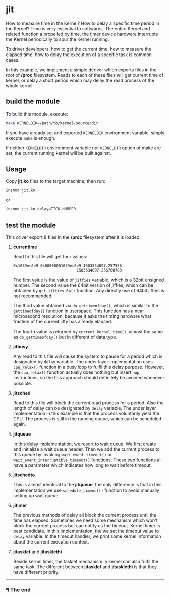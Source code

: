 # jit

How to measure time in the Kernel? How to delay a specific time period in the
Kernel? Time is very essential to softwares. The entire Kernel and related
function a propelled by time, the timer device hardware interrupts the Kernel
periodically to spur the Kernel running.

To driver developers, how to get the current time, how to measure the elapsed
time, how to delay the execution of a specific task is common cases.

In this example, we implement a simple deriver which exports files in the root
of **/proc** filesystem. Reads to each of these files will get current time of
kernel, or delay a short period which may delay the read process of the whole
kernel.

## build the module

To build this module, execute:

```bash
make KERNELDIR=/path/to/kernel/source/dir
```

If you have already set and exported `KERNELDIR` environment variable, simply
execute `make` is enough.

If neither `KERNELDIR` environment variable nor `KERNELDIR` option of make
are set, the current running kernel will be built against.

## Usage

Copy **jit.ko** files to the target machine, then run:

```bash
insmod jit.ko
```

or

```bash
insmod jit.ko delay=TICK_NUMBER
```

## test the module

This driver export 8 files in the **/proc** filesystem after it is loaded.

1. **currentime**

   Read to this file will get four values:

   ```
   0x1039ec6e9 0x00000001039ec6e9 1503534097.257556
                               1503534097.256700783
   ```

   The first value is the value of `jiffies` variable, which is a 32bit
   unsigned number. The second value the 64bit version of jiffies, which can
   be obtained by `get_jiffies_64()` function. Any directly use of 64bit
   jiffies is not recommended.

   The third value obtained via `do_gettimeofday()`, which is similar to the
   `gettimeofday()` function in userspace. This function has a near microsecond
   resolution, because it asks the timing hardware what fraction of the current
   jiffy has already elapsed.

   The fourth value is returned by `current_kernel_time()`, almost the same as
   `do_gettimeofday()` but in different of data type.

2. **jitbusy**

   Any read to this file will cause the system to pause for a period which is
   designated by `delay` variable. The under layer implementation uses
   `cpu_relax()` function in a busy loop to fulfil this delay purpose. However,
   the `cpu_relax()` function actually does nothing but insert `nop`
   instructions, so the this approach should definitely be avoided whenever
   possible.

3. **jitsched**

   Read to this file will block the current read process for a period. Also the
   length of delay can be designated by `delay` variable. The under layer
   implementation in this example is that the process voluntarily yield the CPU.
   The process is still in the running queue, which can be scheduled again.

4. **jitqueue**

   In this delay implementation, we resort to wait queue. We first create and
   initialize a wait queue header. Then we add the current process to this
   queue by invoking `wait_event_timeout()` or `wait_event_interruptible_timeout()`
   functions. These two functions all have a parameter which indicates how
   long to wait before timeout.

5. **jitschedto**

   This is almost identical to the **jitqueue**, the only difference is that in
   this implementation we use `schedule_timeout()` function to avoid manually
   setting up wait queue.

6. **jitimer**

   The previous methods of delay all block the current process until the time
   has elapsed. Sometimes we need some mechanism which won't block the current
   process but can notify us the timeout. Kernel timer is best candidate.
   In this implementation, the we set the timeout value to `delay` variable. In
   the timeout handler, we print some kernel information about the current 
   execution context.

7. **jitasklet** and **jitasklethi**

   Beside kernel timer, the tasklet mechanism in kernel can also fulfil the
   same task. The different between **jitasklet** and **jitasklethi** is that
   they have different priority.

---

### ¶ The end
